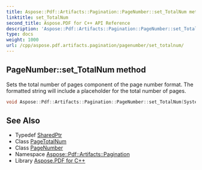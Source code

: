 ```yaml
---
title: Aspose::Pdf::Artifacts::Pagination::PageNumber::set_TotalNum method
linktitle: set_TotalNum
second_title: Aspose.PDF for C++ API Reference
description: 'Aspose::Pdf::Artifacts::Pagination::PageNumber::set_TotalNum method. Sets the total number of pages component of the page number format. The formatted string will include a placeholder for the total number of pages in C++.'
type: docs
weight: 1000
url: /cpp/aspose.pdf.artifacts.pagination/pagenumber/set_totalnum/
---
```

## PageNumber::set_TotalNum method


Sets the total number of pages component of the page number format. The formatted string will include a placeholder for the total number of pages.

```cpp
void Aspose::Pdf::Artifacts::Pagination::PageNumber::set_TotalNum(System::SharedPtr<PageNumber::PageTotalNum> value)
```

## See Also

* Typedef [SharedPtr](../../../system/sharedptr/)
* Class [PageTotalNum](../pagetotalnum/)
* Class [PageNumber](../)
* Namespace [Aspose::Pdf::Artifacts::Pagination](../../)
* Library [Aspose.PDF for C++](../../../)
